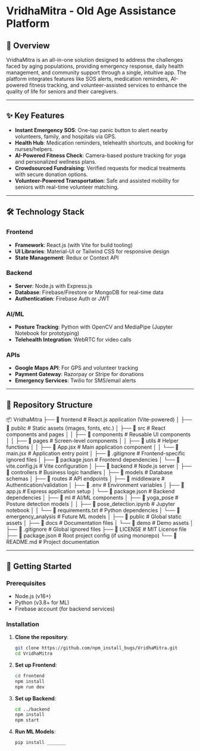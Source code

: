 # VridhaMitra - Old Age Assistance Platform

## 📌 Overview
VridhaMitra is an all-in-one solution designed to address the challenges faced by aging populations, providing emergency response, daily health management, and community support through a single, intuitive app. The platform integrates features like SOS alerts, medication reminders, AI-powered fitness tracking, and volunteer-assisted services to enhance the quality of life for seniors and their caregivers.

---

## ✨ Key Features
- **Instant Emergency SOS**: One-tap panic button to alert nearby volunteers, family, and hospitals via GPS.
- **Health Hub**: Medication reminders, telehealth shortcuts, and booking for nurses/helpers.
- **AI-Powered Fitness Check**: Camera-based posture tracking for yoga and personalized wellness plans.
- **Crowdsourced Fundraising**: Verified requests for medical treatments with secure donation options.
- **Volunteer-Powered Transportation**: Safe and assisted mobility for seniors with real-time volunteer matching.

---

## 🛠️ Technology Stack
### Frontend
- **Framework**: React.js (with Vite for build tooling)
- **UI Libraries**: Material-UI or Tailwind CSS for responsive design
- **State Management**: Redux or Context API

### Backend
- **Server**: Node.js with Express.js
- **Database**: Firebase/Firestore or MongoDB for real-time data
- **Authentication**: Firebase Auth or JWT

### AI/ML
- **Posture Tracking**: Python with OpenCV and MediaPipe (Jupyter Notebook for prototyping)
- **Telehealth Integration**: WebRTC for video calls

### APIs
- **Google Maps API**: For GPS and volunteer tracking
- **Payment Gateway**: Razorpay or Stripe for donations
- **Emergency Services**: Twilio for SMS/email alerts

---

## 📂 Repository Structure
📦 VridhaMitra
├── 📂 frontend               # React.js application (Vite-powered)
│   ├── 📂 public             # Static assets (images, fonts, etc.)
│   ├── 📂 src                # React components and pages
│   │   ├── 📂 components     # Reusable UI components
│   │   ├── 📂 pages          # Screen-level components
│   │   ├── 📂 utils          # Helper functions
│   │   ├── 📜 App.jsx        # Main application component
│   │   └── 📜 main.jsx       # Application entry point
│   ├── 📜 .gitignore         # Frontend-specific ignored files
│   ├── 📜 package.json       # Frontend dependencies
│   └── 📜 vite.config.js     # Vite configuration
│
├── 📂 backend                # Node.js server
│   ├── 📂 controllers        # Business logic handlers
│   ├── 📂 models             # Database schemas
│   ├── 📂 routes             # API endpoints
│   ├── 📂 middleware         # Authentication/validation
│   ├── 📜 .env               # Environment variables
│   ├── 📜 app.js             # Express application setup
│   └── 📜 package.json       # Backend dependencies
│
├── 📂 ml                     # AI/ML components
│   ├── 📂 yoga_pose          # Posture detection models
│   │   ├── 📜 pose_detection.ipynb  # Jupyter notebook
│   │   └── 📜 requirements.txt       # Python dependencies
│   └── 📂 emergency_analysis # Future ML models
│
├── 📂 public                 # Global static assets
│   ├── 📂 docs               # Documentation files
│   └── 📂 demo               # Demo assets
│
├── 📜 .gitignore             # Global ignored files
├── 📜 LICENSE                # MIT License file
├── 📜 package.json           # Root project config (if using monorepo)
└── 📜 README.md              # Project documentation

---

## 🚀 Getting Started
### Prerequisites
- Node.js (v16+)
- Python (v3.8+ for ML)
- Firebase account (for backend services)

### Installation
1. **Clone the repository**:
   ```bash
   git clone https://github.com/npm_install_bugs/VridhaMitra.git
   cd VridhaMitra

2. **Set up Frontend**:
   ```bash
   cd frontend
   npm install
   npm run dev

3. **Set up Backend**:
   ```bash
   cd ../backend
   npm install
   npm start

3. **Run ML Models**:
   ```bash
   pip install _______

